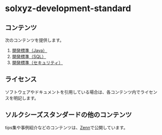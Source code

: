 # solxyz-development-standard

## コンテンツ

次のコンテンツを提供します。

1. [開発標準（Java）](./java/README.md)
1. [開発標準（SQL）](./sql/README.md)
1. [開発標準（セキュリティ）](./security/README.md)

## ライセンス

ソフトウェアやドキュメントを引用している場合は、各コンテンツ内でライセンスを明記します。

## ソルクシーズスタンダードの他のコンテンツ

tips集や事例紹介などのコンテンツは、[Zenn](#)で公開しています。
